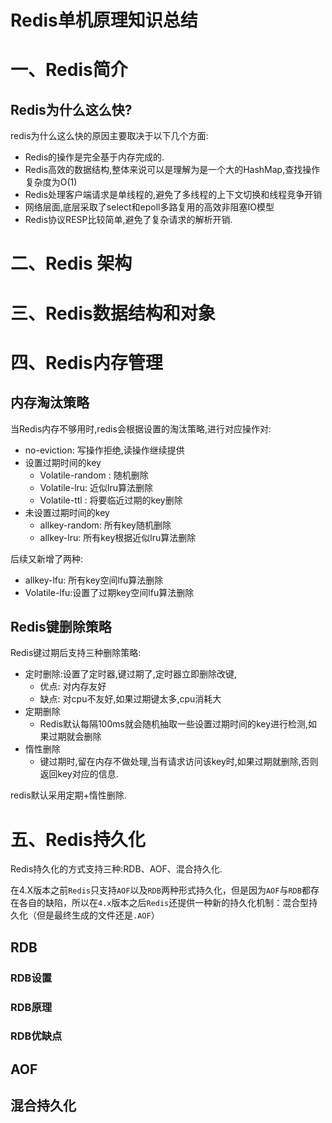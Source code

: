 # Redis单机原理知识总结

# 一、Redis简介

## Redis为什么这么快?

redis为什么这么快的原因主要取决于以下几个方面:

- Redis的操作是完全基于内存完成的.
- Redis高效的数据结构,整体来说可以是理解为是一个大的HashMap,查找操作复杂度为O(1)
- Redis处理客户端请求是单线程的,避免了多线程的上下文切换和线程竞争开销
- 网络层面,底层采取了select和epoll多路复用的高效非阻塞IO模型
- Redis协议RESP比较简单,避免了复杂请求的解析开销.



# 二、Redis 架构





# 三、Redis数据结构和对象





# 四、Redis内存管理

## 内存淘汰策略

当Redis内存不够用时,redis会根据设置的淘汰策略,进行对应操作对:

- no-eviction: 写操作拒绝,读操作继续提供
- 设置过期时间的key
  - Volatile-random : 随机删除
  - Volatile-lru: 近似lru算法删除
  - Volatile-ttl : 将要临近过期的key删除
- 未设置过期时间的key
  - allkey-random: 所有key随机删除
  - allkey-lru: 所有key根据近似lru算法删除

后续又新增了两种:

- allkey-lfu: 所有key空间lfu算法删除
- Volatile-lfu:设置了过期key空间lfu算法删除



## Redis键删除策略

Redis键过期后支持三种删除策略:

- 定时删除:设置了定时器,键过期了,定时器立即删除改键,
  - 优点: 对内存友好
  - 缺点: 对cpu不友好,如果过期键太多,cpu消耗大
- 定期删除
  - Redis默认每隔100ms就会随机抽取一些设置过期时间的key进行检测,如果过期就会删除
- 惰性删除
  - 键过期时,留在内存不做处理,当有请求访问该key时,如果过期就删除,否则返回key对应的信息.

redis默认采用定期+惰性删除.



# 五、Redis持久化



Redis持久化的方式支持三种:RDB、AOF、混合持久化.

在4.X版本之前`Redis`只支持`AOF`以及`RDB`两种形式持久化，但是因为`AOF`与`RDB`都存在各自的缺陷，所以在`4.x`版本之后`Redis`还提供一种新的持久化机制：混合型持久化（但是最终生成的文件还是`.AOF`）



## RDB

### RDB设置



### RDB原理





### RDB优缺点







## AOF





## 混合持久化



































